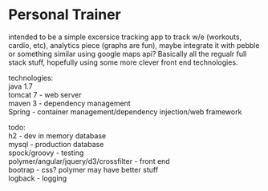 # Personal Trainer

intended to be a simple excersice tracking app to track w/e (workouts, cardio, etc), analytics piece (graphs are fun),
maybe integrate it with pebble or something similar using google maps api? Basically all the regualr full stack stuff, hopefully 
using some more clever front end technologies.

technologies:  
java 1.7  
tomcat 7 - web server  
maven 3 - dependency management  
Spring - container management/dependency injection/web framework  

todo:  
h2 - dev in memory database  
mysql - production database  
spock/groovy - testing  
polymer/angular/jquery/d3/crossfilter - front end  
bootrap - css? polymer may have better stuff  
logback - logging  
